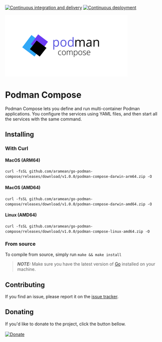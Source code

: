 [![Continuous integration and delivery](https://github.com/aramean/go-podman-compose/actions/workflows/releasement.yml/badge.svg)](https://github.com/aramean/go-podman-compose/actions/workflows/releasement.yml)
[![Continuous deployment](https://github.com/aramean/go-podman-compose/actions/workflows/deployment.yml/badge.svg)](https://github.com/aramean/go-podman-compose/actions/workflows/deployment.yml)<br><br>
<img src="/docs/logo.svg">

# Podman Compose
Podman Compose lets you define and run multi-container Podman applications. You configure the services using YAML files, and then start all the services with the same command.<br>

## Installing

### With Curl
#### MacOS (ARM64)
`curl -fsSL github.com/aramean/go-podman-compose/releases/download/v1.0.0/podman-compose-darwin-arm64.zip -O`

#### MacOS (AMD64)
`curl -fsSL github.com/aramean/go-podman-compose/releases/download/v1.0.0/podman-compose-darwin-amd64.zip -O`

#### Linux (AMD64)
`curl -fsSL github.com/aramean/go-podman-compose/releases/download/v1.0.0/podman-compose-linux-amd64.zip -O`


### From source
To compile from source, simply run `make && make install`
> **_NOTE:_**  Make sure you have the latest version of <a href="https://go.dev/dl/">Go</a> installed on your machine.

## Contributing

If you find an issue, please report it on the <a href="../../issues/new">issue tracker</a>.

## Donating

If you'd like to donate to the project, click the button bellow.<br><br>
[![Donate](https://img.shields.io/badge/Donate-PayPal-green.svg)](https://www.paypal.com/donate/?hosted_button_id=T7A39PQ2YGZFE)
